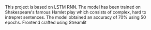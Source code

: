 This project is based on LSTM RNN. The model has been trained on Shakespeare's famous Hamlet play which consists of complex, hard to intrepret sentences. 
The model obtained an accuracy of 70% using 50 epochs.
Frontend crafted using Streamlit
